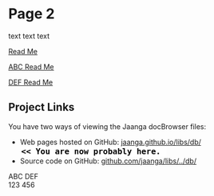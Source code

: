 Page 2
======

text text text

[Read Me]( http:///jaanga.github.io/libs/db/readme-reader.html )

[ ABC Read Me]( http:///jaanga.github.io/libs/db/readme-reader.html#test-folder-abc/readme.md#abc )

[ DEF Read Me]( http:///jaanga.github.io/libs/db/readme-reader.html#test-folder-def/readme.md#def )

## Project Links

You have two ways of viewing the Jaanga docBrowser files:

* Web pages hosted on GitHub: [jaanga.github.io/libs/db/]( jaanga.github.io/libs/db/ "Open the files as web pages." ) <input value="<< You are now probably here." size=28 style="font:bold 12pt monospace;border-width:0;" >  
* Source code on GitHub: [github.com/jaanga/libs/../db/]( https://github.com/jaanga/libs/tree/gh-pages/db "View the files as source code." ) <scan style=display:none ><< You are now probably here.</scan>


ABC DEF  
123 456 


